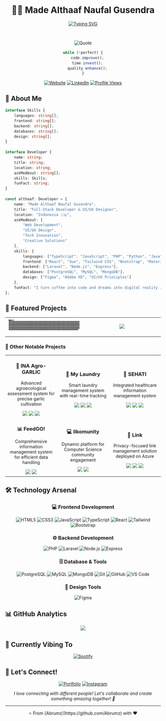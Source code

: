 # <div align="center">👨‍💻 Made Althaaf Naufal Gusendra</div>

<div align="center">

[![Typing SVG](https://readme-typing-svg.herokuapp.com?font=JetBrains+Mono&weight=600&size=30&duration=3000&pause=1000&color=2196F3&center=true&vCenter=true&random=false&width=600&height=70&lines=Frontend+Developer;Computer+Science+Student;Crafting+Digital+Experiences)](https://git.io/typing-svg)

&nbsp;

<div align="center">
  <img src="https://readme-typing-svg.herokuapp.com?font=Fira+Code&size=24&duration=4000&pause=1000&color=2196F3&center=true&vCenter=true&random=false&width=600&height=60&lines=Good+Software+Like+Wine+Takes+Time+🍷" alt="Quote" />
</div>

<div align="center">
  
```javascript
while (!perfect) {
    code.improve();
    time.invest();
    quality.enhance();
}
```
</div>

[![Website](https://img.shields.io/badge/Portfolio-porto.gusendra.site-2196F3?style=for-the-badge&logo=google-chrome&logoColor=white)](https://porto.gusendra.site)
[![LinkedIn](https://img.shields.io/badge/LinkedIn-Connect-0077B5?style=for-the-badge&logo=linkedin)](https://www.linkedin.com/in/160103made/)
[![Profile Views](https://komarev.com/ghpvc/?username=Abrumz&style=for-the-badge&color=2196F3)](https://github.com/Abrumz)

</div>

## 🚀 About Me

```typescript
interface Skills {
    languages: string[];
    frontend: string[];
    backend: string[];
    databases: string[];
    design: string[];
}

interface Developer {
    name: string;
    title: string;
    location: string;
    askMeAbout: string[];
    skills: Skills;
    funFact: string;
}

const althaaf: Developer = {
    name: "Made Althaaf Naufal Gusendra",
    title: "Full-Stack Developer & UI/UX Designer",
    location: "Indonesia 🇮🇩",
    askMeAbout: [
        "Web Development", 
        "UI/UX Design",
        "Tech Innovation",
        "Creative Solutions"
    ],
    skills: {
        languages: ["TypeScript", "JavaScript", "PHP", "Python", "Java"],
        frontend: ["React", "Vue", "Tailwind CSS", "Bootstrap", "Material UI"],
        backend: ["Laravel", "Node.js", "Express"],
        databases: ["PostgreSQL", "MySQL", "MongoDB"],
        design: ["Figma", "Adobe XD", "UI/UX Principles"]
    },
    funFact: "I turn coffee into code and dreams into digital reality ☕️"
};
```

## 🎯 Featured Projects

<table>
<tr>
<td align="center" width="50%">
    <img src="https://raw.githubusercontent.com/Platane/snk/output/github-contribution-grid-snake.svg" alt="snake animation" />
</td>
<td align="center" width="50%">
    <img height="180em" src="https://github-readme-stats.vercel.app/api/top-langs/?username=Abrumz&layout=compact&theme=tokyonight&hide_border=true&title_color=2196F3" />
</td>
</tr>
</table>

### 🌟 Other Notable Projects

<table>
<tr>
<td align="center" width="33%">
    <h3>🌱 INA Agro-GARLIC</h3>
    <p>Advanced agroecological assessment system for precise garlic cultivation</p>
    <img src="https://img.shields.io/badge/React-61DAFB?style=flat-square&logo=react&logoColor=black" />
    <img src="https://img.shields.io/badge/TypeScript-3178C6?style=flat-square&logo=typescript&logoColor=white" />
    <img src="https://img.shields.io/badge/Figma-F24E1E?style=flat-square&logo=figma&logoColor=white" />
</td>
<td align="center" width="33%">
    <h3>🧺 My Laundry</h3>
    <p>Smart laundry management system with real-time tracking</p>
    <img src="https://img.shields.io/badge/PHP-777BB4?style=flat-square&logo=php&logoColor=white" />
    <img src="https://img.shields.io/badge/MySQL-4479A1?style=flat-square&logo=mysql&logoColor=white" />
    <img src="https://img.shields.io/badge/Figma-F24E1E?style=flat-square&logo=figma&logoColor=white" />
</td>
<td align="center" width="33%">
    <h3>🏥 SEHATI</h3>
    <p>Integrated healthcare information management system</p>
    <img src="https://img.shields.io/badge/PHP-777BB4?style=flat-square&logo=php&logoColor=white" />
    <img src="https://img.shields.io/badge/Bootstrap-7952B3?style=flat-square&logo=bootstrap&logoColor=white" />
    <img src="https://img.shields.io/badge/Figma-F24E1E?style=flat-square&logo=figma&logoColor=white" />
</td>
</tr>
<tr>
<td align="center">
    <h3>📊 FeedGO!</h3>
    <p>Comprehensive information management system for efficient data handling</p>
    <img src="https://img.shields.io/badge/Figma-F24E1E?style=flat-square&logo=figma&logoColor=white" />
    <img src="https://img.shields.io/badge/UI/UX-FF4088?style=flat-square&logo=design&logoColor=white" />
</td>
<td align="center">
    <h3>💻 Ilkomunity</h3>
    <p>Dynamic platform for Computer Science community engagement</p>
    <img src="https://img.shields.io/badge/Astro-FF5D01?style=flat-square&logo=astro&logoColor=white" />
    <img src="https://img.shields.io/badge/Figma-F24E1E?style=flat-square&logo=figma&logoColor=white" />
</td>
<td align="center">
    <h3>🔗 Link</h3>
    <p>Privacy-focused link management solution deployed on Azure</p>
    <img src="https://img.shields.io/badge/Azure-0078D4?style=flat-square&logo=microsoft-azure&logoColor=white" />
    <img src="https://img.shields.io/badge/Linux-FCC624?style=flat-square&logo=linux&logoColor=black" />
    <img src="https://img.shields.io/badge/Docker-2496ED?style=flat-square&logo=docker&logoColor=white" />
</td>
</tr>
</table>

## 🛠️ Technology Arsenal

<div align="center">

### 💻 Frontend Development
![HTML5](https://img.shields.io/badge/HTML5-E34F26?style=for-the-badge&logo=html5&logoColor=white)
![CSS3](https://img.shields.io/badge/CSS3-1572B6?style=for-the-badge&logo=css3&logoColor=white)
![JavaScript](https://img.shields.io/badge/JavaScript-F7DF1E?style=for-the-badge&logo=javascript&logoColor=black)
![TypeScript](https://img.shields.io/badge/TypeScript-3178C6?style=for-the-badge&logo=typescript&logoColor=white)
![React](https://img.shields.io/badge/React-61DAFB?style=for-the-badge&logo=react&logoColor=black)
![Tailwind](https://img.shields.io/badge/Tailwind-06B6D4?style=for-the-badge&logo=tailwind-css&logoColor=white)
![Bootstrap](https://img.shields.io/badge/Bootstrap-7952B3?style=for-the-badge&logo=bootstrap&logoColor=white)

### ⚙️ Backend Development
![PHP](https://img.shields.io/badge/PHP-777BB4?style=for-the-badge&logo=php&logoColor=white)
![Laravel](https://img.shields.io/badge/Laravel-FF2D20?style=for-the-badge&logo=laravel&logoColor=white)
![Node.js](https://img.shields.io/badge/Node.js-339933?style=for-the-badge&logo=node.js&logoColor=white)
![Express](https://img.shields.io/badge/Express-000000?style=for-the-badge&logo=express&logoColor=white)

### 🗄️ Database & Tools
![PostgreSQL](https://img.shields.io/badge/PostgreSQL-4169E1?style=for-the-badge&logo=postgresql&logoColor=white)
![MySQL](https://img.shields.io/badge/MySQL-4479A1?style=for-the-badge&logo=mysql&logoColor=white)
![MongoDB](https://img.shields.io/badge/MongoDB-47A248?style=for-the-badge&logo=mongodb&logoColor=white)
![Git](https://img.shields.io/badge/Git-F05032?style=for-the-badge&logo=git&logoColor=white)
![GitHub](https://img.shields.io/badge/GitHub-181717?style=for-the-badge&logo=github&logoColor=white)
![VS Code](https://img.shields.io/badge/VS_Code-007ACC?style=for-the-badge&logo=visual-studio-code&logoColor=white)

### 🎨 Design Tools
![Figma](https://img.shields.io/badge/Figma-F24E1E?style=for-the-badge&logo=figma&logoColor=white)

</div>

## 📊 GitHub Analytics

<div align="center">
<img height="180em" src="https://github-readme-stats.vercel.app/api?username=Abrumz&show_icons=true&hide_border=true&count_private=true&include_all_commits=true&theme=tokyonight&title_color=2196F3&icon_color=2196F3" />
</div>

## 🎵 Currently Vibing To

<div align="center">

[![Spotify](https://spotify-github-profile.kittinanx.com/api/view?uid=21qr2yldwuxai4chdhekagsjq&cover_image=true&theme=default&show_offline=false&background_color=121212&interchange=true&bar_color=2196F3&bar_color_cover=true)](https://spotify-github-profile.kittinanx.com/api/view?uid=21qr2yldwuxai4chdhekagsjq&redirect=true)

</div>

## 🤝 Let's Connect!

<div align="center">

[![Portfolio](https://img.shields.io/badge/Portfolio-Visit%20Now-2196F3?style=for-the-badge&logo=google-chrome)](https://porto.gusendra.site)
[![Instagram](https://img.shields.io/badge/Instagram-E4405F?style=for-the-badge&logo=instagram&logoColor=white)](https://instagram.com/althaaf1601)

*I love connecting with different people! Let's collaborate and create something amazing together! 🚀*

</div>

---
<div align="center">
⭐️ From [Abrumz](https://github.com/Abrumz) with ❤️
</div>
